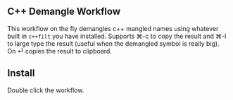 C++ Demangle Workflow
---

This workflow on the fly demangles c++ mangled names using whatever built in `c++filt` you have installed. Supports ⌘-c to copy the result and ⌘-l to large type the result (useful when the demangled symbol is really big). On ⏎ copies the result to clipboard.

Install
---

Double click the workflow.
